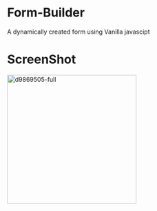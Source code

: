 # Form-Builder

A dynamically created form using Vanilla javascipt

# ScreenShot

<img width="300" alt="d9869505-full" src="https://user-images.githubusercontent.com/28902787/28100361-37d13018-6687-11e7-9d22-69370fb6bb93.png">
